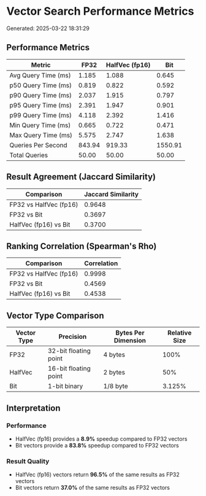 # Vector Search Performance Metrics

Generated: 2025-03-22 18:31:29

## Performance Metrics

| Metric              | FP32   | HalfVec (fp16) | Bit     |
| ------------------- | ------ | -------------- | ------- |
| Avg Query Time (ms) | 1.185  | 1.088          | 0.645   |
| p50 Query Time (ms) | 0.819  | 0.822          | 0.592   |
| p90 Query Time (ms) | 2.037  | 1.915          | 0.797   |
| p95 Query Time (ms) | 2.391  | 1.947          | 0.901   |
| p99 Query Time (ms) | 4.118  | 2.392          | 1.416   |
| Min Query Time (ms) | 0.665  | 0.722          | 0.471   |
| Max Query Time (ms) | 5.575  | 2.747          | 1.638   |
| Queries Per Second  | 843.94 | 919.33         | 1550.91 |
| Total Queries       | 50.00  | 50.00          | 50.00   |

## Result Agreement (Jaccard Similarity)

| Comparison             | Jaccard Similarity |
| ---------------------- | ------------------ |
| FP32 vs HalfVec (fp16) | 0.9648             |
| FP32 vs Bit            | 0.3697             |
| HalfVec (fp16) vs Bit  | 0.3700             |

## Ranking Correlation (Spearman's Rho)

| Comparison             | Correlation |
| ---------------------- | ----------- |
| FP32 vs HalfVec (fp16) | 0.9998      |
| FP32 vs Bit            | 0.4569      |
| HalfVec (fp16) vs Bit  | 0.4538      |

## Vector Type Comparison

| Vector Type | Precision             | Bytes Per Dimension | Relative Size |
| ----------- | --------------------- | ------------------- | ------------- |
| FP32        | 32-bit floating point | 4 bytes             | 100%          |
| HalfVec     | 16-bit floating point | 2 bytes             | 50%           |
| Bit         | 1-bit binary          | 1/8 byte            | 3.125%        |

## Interpretation

### Performance

- HalfVec (fp16) provides a **8.9%** speedup compared to FP32 vectors
- Bit vectors provide a **83.8%** speedup compared to FP32 vectors

### Result Quality

- HalfVec (fp16) vectors return **96.5%** of the same results as FP32 vectors
- Bit vectors return **37.0%** of the same results as FP32 vectors
